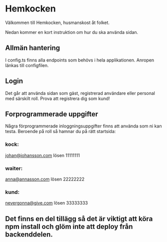 # Hemkocken

Välkommen till Hemkocken, husmanskost åt folket.

Nedan kommer en kort instruktion om hur du ska använda sidan.

## Allmän hantering
I config.ts finns alla endpoints som behövs i hela applikationen. Anropen länkas till configfilen.

## Login
Det går att använda sidan som gäst, registrerad användare eller personal med särskilt roll. Prova att registrera dig som kund!

## Forprogrammerade uppgifter
 Några förprogrammerade inloggningsuppgifter finns att använda som ni kan testa. Beroende på roll så hamnar du på rätt startsida:

### kock: 
johan@johansson.com 
lösen 11111111

### waiter: 
anna@annasson.com 
lösen 22222222

### kund:
nevergonna@give.com
lösen 33333333


## Det finns en del tillägg så det är viktigt att köra npm install och glöm inte att deploy från backenddelen.

